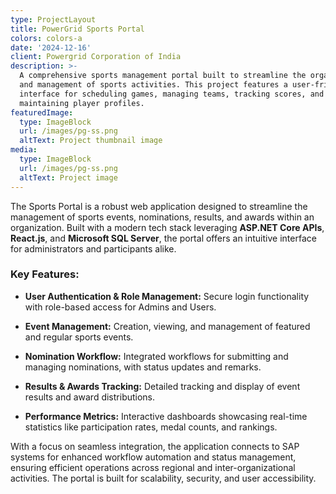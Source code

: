 ```yaml
---
type: ProjectLayout
title: PowerGrid Sports Portal
colors: colors-a
date: '2024-12-16'
client: Powergrid Corporation of India
description: >-
  A comprehensive sports management portal built to streamline the organization
  and management of sports activities. This project features a user-friendly
  interface for scheduling games, managing teams, tracking scores, and
  maintaining player profiles.
featuredImage:
  type: ImageBlock
  url: /images/pg-ss.png
  altText: Project thumbnail image
media:
  type: ImageBlock
  url: /images/pg-ss.png
  altText: Project image
---
```

The Sports Portal is a robust web application designed to streamline the management of sports events, nominations, results, and awards within an organization. Built with a modern tech stack leveraging **ASP.NET Core APIs**, **React.js**, and **Microsoft SQL Server**, the portal offers an intuitive interface for administrators and participants alike.

### Key Features:

*   **User Authentication & Role Management:** Secure login functionality with role-based access for Admins and Users.

*   **Event Management:** Creation, viewing, and management of featured and regular sports events.

*   **Nomination Workflow:** Integrated workflows for submitting and managing nominations, with status updates and remarks.

*   **Results & Awards Tracking:** Detailed tracking and display of event results and award distributions.

*   **Performance Metrics:** Interactive dashboards showcasing real-time statistics like participation rates, medal counts, and rankings.

With a focus on seamless integration, the application connects to SAP systems for enhanced workflow automation and status management, ensuring efficient operations across regional and inter-organizational activities. The portal is built for scalability, security, and user accessibility.
